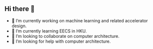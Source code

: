 ## Hi there 👋

- 🔭 I’m currently working on machine learning and related accelerator design.
- 🌱 I’m currently learning EECS in HKU.
- 👯 I’m looking to collaborate on computer architecture.
- 🤔 I’m looking for help with computer architecture.

